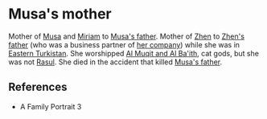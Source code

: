 # Musa's mother
Mother of [Musa](wiki/Person/Musa.md) and [Miriam](wiki/Person/Miriam.md) to [Musa's father](wiki/Musa's%20father). Mother of [Zhen](wiki/Person/Zhen.md) to [Zhen's father](wiki/Zhen's%20father) (who was a business partner of [her company](wiki/Person/Group/Chevalier%20Business%20Conglomerate.md)) while she was in [Eastern Turkistan](wiki/Location/Region/Eastern%20Turkistan.md). She worshipped [Al Muqit and Al Ba'ith](wiki/Culture/Deity/Al%20Muqit%20and%20Al%20Baith.md), cat gods, but she was not [Rasul](wiki/Person/Group/Rasul.md). She died in the accident that killed [Musa's father](wiki/Musa's%20father).

## References
- A Family Portrait 3

